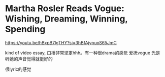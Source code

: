 
# Martha Rosler Reads Vogue: Wishing, Dreaming, Winning, Spending
https://youtu.be/hBxpB7lgTHY?si=3hBfAjypuoS65JmC

kind of video essay, 口播非常坚定hhh。有一种很drama的感觉
爱抚vogue
光是听她的声音觉得就挺好的

很lyric的感觉
